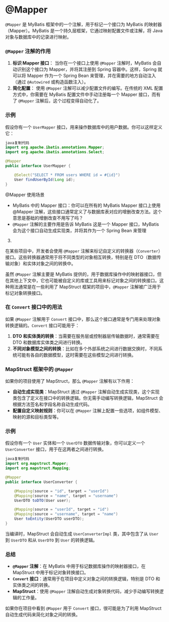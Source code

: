 # @Mapper

`@Mapper` 是 MyBatis 框架中的一个注解，用于标记一个接口为 MyBatis 的映射器（Mapper）。MyBatis 是一个持久层框架，它通过映射配置文件或注解，将 Java 对象与数据库中的记录进行映射。

### `@Mapper` 注解的作用

1. **标识 Mapper 接口**：
当你在一个接口上使用 `@Mapper` 注解时，MyBatis 会自动识别这个接口为 Mapper，并将其注册到 Spring 容器中。这样，Spring 就可以将 Mapper 作为一个 Spring Bean 来管理，并在需要的地方自动注入（通过 `@Autowired` 或构造函数注入）。
2. **简化配置**：
使用 `@Mapper` 注解可以减少配置文件的编写。在传统的 XML 配置方式中，你需要在 MyBatis 配置文件中手动注册每一个 Mapper 接口，而有了 `@Mapper` 注解后，这个过程变得自动化了。

### 示例

假设你有一个 `UserMapper` 接口，用来操作数据库中的用户数据。你可以这样定义它：

```java
java复制代码
import org.apache.ibatis.annotations.Mapper;
import org.apache.ibatis.annotations.Select;

@Mapper
public interface UserMapper {

    @Select("SELECT * FROM users WHERE id = #{id}")
    User findUserById(Long id);
}

```

@Mapper 使用场景

- MyBatis 中的 Mapper 接口：你可以在所有的 MyBatis Mapper 接口上使用 @Mapper 注解，这些接口通常定义了与数据库表对应的增删改查方法。这个意思是基础的增删改查不用写了吗？
- `@Mapper` 注解的主要作用是告诉 MyBatis 这是一个 Mapper 接口，MyBatis 会为这个接口自动生成实现类，并将其作为一个 Spring Bean 来管理

3.

在某些项目中，开发者会使用 `@Mapper` 注解来标记自定义的转换器（`Converter`）接口。这些转换器通常用于将不同类型的对象相互转换，特别是在 DTO（数据传输对象）和实体对象之间的转换中。

虽然 `@Mapper` 注解主要是 MyBatis 提供的，用于数据库操作中的映射器接口，但在其他上下文中，它也可能被自定义的库或工具用来标记对象之间的转换接口。这种用法通常是在一些利用了 MapStruct 框架的项目中，`@Mapper` 注解被广泛用于标记对象转换接口。

### 在 `Convert` 接口中的用法

如果 `@Mapper` 注解用于 `Convert` 接口中，那么这个接口通常是专门用来处理对象转换逻辑的。`Convert` 接口可能用于：

1. **DTO 和实体类的转换**：当需要在服务层或控制器层传输数据时，通常需要在 DTO 和数据库实体类之间进行转换。
2. **不同对象模型之间的转换**：比如在多个外部系统之间进行数据交换时，不同系统可能有各自的数据模型，这时需要在这些模型之间进行转换。

### MapStruct 框架中的 `@Mapper`

如果你的项目使用了 MapStruct，那么 `@Mapper` 注解有以下作用：

- **自动生成实现类**：MapStruct 通过 `@Mapper` 注解自动生成实现类，这个实现类包含了定义在接口中的转换逻辑。你无需手动编写转换逻辑，MapStruct 会根据方法签名和字段名称自动生成代码。
- **配置自定义映射规则**：你可以在 `@Mapper` 注解上配置一些选项，如组件模型、映射的源和目标类型等。

### 示例

假设你有一个 `User` 实体和一个 `UserDTO` 数据传输对象，你可以定义一个 `UserConverter` 接口，用于在这两者之间进行转换。

```java
java复制代码
import org.mapstruct.Mapper;
import org.mapstruct.Mapping;

@Mapper
public interface UserConverter {

    @Mapping(source = "id", target = "userId")
    @Mapping(source = "name", target = "username")
    UserDTO toDTO(User user);

    @Mapping(source = "userId", target = "id")
    @Mapping(source = "username", target = "name")
    User toEntity(UserDTO userDTO);
}

```

当编译时，MapStruct 会自动生成 `UserConverterImpl` 类，其中包含了从 `User` 到 `UserDTO` 和从 `UserDTO` 到 `User` 的转换逻辑。

### 总结

- **`@Mapper` 注解**：在 MyBatis 中用于标记数据库操作的映射器接口，在 MapStruct 中用于标记对象转换接口。
- **`Convert` 接口**：通常用于在项目中定义对象之间的转换逻辑，特别是 DTO 和实体类之间的转换。
- **MapStruct**：使用 `@Mapper` 注解自动生成对象转换代码，减少手动编写转换逻辑的工作量。

如果你在项目中看到 `@Mapper` 用于 `Convert` 接口，很可能是为了利用 MapStruct 自动生成代码来简化对象之间的转换。